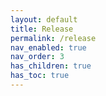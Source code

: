 ```yaml
---
layout: default
title: Release
permalink: /release
nav_enabled: true
nav_order: 3
has_children: true
has_toc: true
---
```

